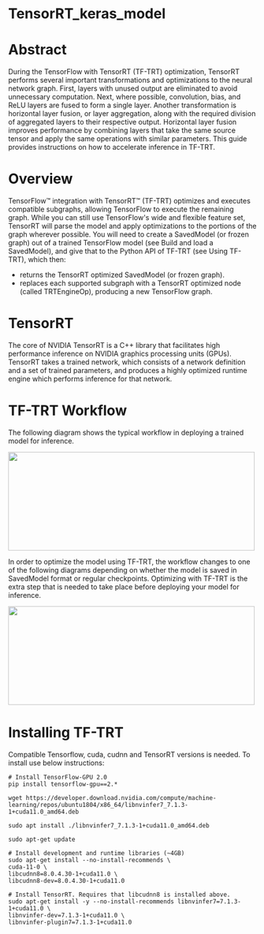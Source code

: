 # TensorRT_keras_model

# Abstract
During the TensorFlow with TensorRT (TF-TRT) optimization, TensorRT performs several important transformations and optimizations to the neural network graph. First, layers with unused output are eliminated to avoid unnecessary computation. Next, where possible, convolution, bias, and ReLU layers are fused to form a single layer. Another transformation is horizontal layer fusion, or layer aggregation, along with the required division of aggregated layers to their respective output. Horizontal layer fusion improves performance by combining layers that take the same source tensor and apply the same operations with similar parameters. This guide provides instructions on how to accelerate inference in TF-TRT.

# Overview
TensorFlow™ integration with TensorRT™ (TF-TRT) optimizes and executes compatible subgraphs, allowing TensorFlow to execute the remaining graph. While you can still use TensorFlow's wide and flexible feature set, TensorRT will parse the model and apply optimizations to the portions of the graph wherever possible.
You will need to create a SavedModel (or frozen graph) out of a trained TensorFlow model (see Build and load a SavedModel), and give that to the Python API of TF-TRT (see Using TF-TRT), which then:
*  returns the TensorRT optimized SavedModel (or frozen graph).
*  replaces each supported subgraph with a TensorRT optimized node (called TRTEngineOp), producing a new TensorFlow graph.

# TensorRT
The core of NVIDIA TensorRT is a C++ library that facilitates high performance inference on NVIDIA graphics processing units (GPUs). TensorRT takes a trained network, which consists of a network definition and a set of trained parameters, and produces a highly optimized runtime engine which performs inference for that network.

# TF-TRT Workflow
The following diagram shows the typical workflow in deploying a trained model for inference.

<img src=https://user-images.githubusercontent.com/28767607/130687566-e2b8ca72-f729-498d-aef6-c735defc3397.PNG width="500" height="200">

In order to optimize the model using TF-TRT, the workflow changes to one of the following diagrams depending on whether the model is saved in SavedModel format or regular checkpoints. Optimizing with TF-TRT is the extra step that is needed to take place before deploying your model for inference.

<img src=https://user-images.githubusercontent.com/28767607/130687640-d039abb8-0b74-491a-a6ec-6c323a8a55b9.PNG width="500" height="200">

# Installing TF-TRT
Compatible Tensorflow, cuda, cudnn and TensorRT versions is needed. To install use below instructions:

```
# Install TensorFlow-GPU 2.0
pip install tensorflow-gpu==2.*

wget https://developer.download.nvidia.com/compute/machine-learning/repos/ubuntu1804/x86_64/libnvinfer7_7.1.3-1+cuda11.0_amd64.deb

sudo apt install ./libnvinfer7_7.1.3-1+cuda11.0_amd64.deb

sudo apt-get update

```


```
# Install development and runtime libraries (~4GB)
sudo apt-get install --no-install-recommends \
cuda-11-0 \
libcudnn8=8.0.4.30-1+cuda11.0 \
libcudnn8-dev=8.0.4.30-1+cuda11.0
```

```
# Install TensorRT. Requires that libcudnn8 is installed above.
sudo apt-get install -y --no-install-recommends libnvinfer7=7.1.3-1+cuda11.0 \
libnvinfer-dev=7.1.3-1+cuda11.0 \
libnvinfer-plugin7=7.1.3-1+cuda11.0
```
